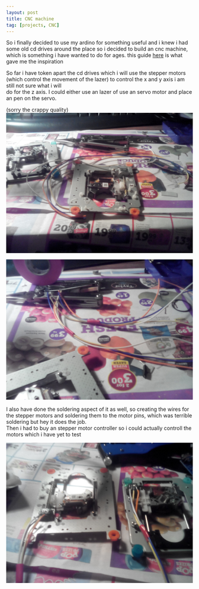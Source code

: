 ```yaml
---
layout: post
title: CNC machine
tag: [projects, CNC]
---
```

So i finally  decided to use my ardino for something useful and i knew i had some
old cd drives around the place so i decided to build an cnc machine, which is
something i have wanted to do for ages. this guide [here](http://www.instructables.com/id/Mini-CNC-Machine-Arduino-Based-Adafruit-Driver-Mot/) is what gave me the inspiration

So far i have token apart the cd drives which i will use the stepper motors (which control
  the movement of the lazer) to control the x and y axis i am still not sure what i will  
do for the z axis. I could either use an lazer of use an servo motor and place an pen
on the servo.

(sorry the crappy quality)
![cnc1](/images/cnc/IMG_20160427_202729.jpg)

![cnc2](/images/cnc/IMG_20160427_203727.jpg)



I also have done the soldering aspect of it as well, so creating the wires for the stepper
motors and soldering them to the motor pins, which was terrible soldering but hey it does the job.    
Then i had to buy an stepper motor controller so i could actually controll the motors which i have yet to test

![cnc2](/images/cnc/IMG_20160427_224451.jpg)
